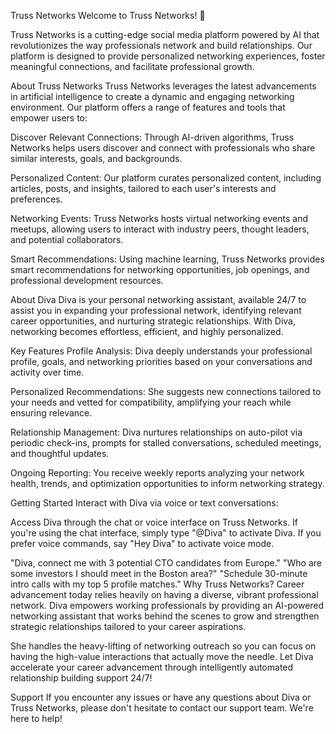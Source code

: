 Truss Networks
Welcome to Truss Networks! 🚀

Truss Networks is a cutting-edge social media platform powered by AI that revolutionizes the way professionals network and build relationships. Our platform is designed to provide personalized networking experiences, foster meaningful connections, and facilitate professional growth.

About Truss Networks
Truss Networks leverages the latest advancements in artificial intelligence to create a dynamic and engaging networking environment. Our platform offers a range of features and tools that empower users to:

Discover Relevant Connections: Through AI-driven algorithms, Truss Networks helps users discover and connect with professionals who share similar interests, goals, and backgrounds.

Personalized Content: Our platform curates personalized content, including articles, posts, and insights, tailored to each user's interests and preferences.

Networking Events: Truss Networks hosts virtual networking events and meetups, allowing users to interact with industry peers, thought leaders, and potential collaborators.

Smart Recommendations: Using machine learning, Truss Networks provides smart recommendations for networking opportunities, job openings, and professional development resources.

About Diva
Diva is your personal networking assistant, available 24/7 to assist you in expanding your professional network, identifying relevant career opportunities, and nurturing strategic relationships. With Diva, networking becomes effortless, efficient, and highly personalized.

Key Features
Profile Analysis: Diva deeply understands your professional profile, goals, and networking priorities based on your conversations and activity over time.

Personalized Recommendations: She suggests new connections tailored to your needs and vetted for compatibility, amplifying your reach while ensuring relevance.

Relationship Management: Diva nurtures relationships on auto-pilot via periodic check-ins, prompts for stalled conversations, scheduled meetings, and thoughtful updates.

Ongoing Reporting: You receive weekly reports analyzing your network health, trends, and optimization opportunities to inform networking strategy.

Getting Started
Interact with Diva via voice or text conversations:

Access Diva through the chat or voice interface on Truss Networks.
If you're using the chat interface, simply type "@Diva" to activate Diva.
If you prefer voice commands, say "Hey Diva" to activate voice mode.

"Diva, connect me with 3 potential CTO candidates from Europe."
"Who are some investors I should meet in the Boston area?"
"Schedule 30-minute intro calls with my top 5 profile matches."
Why Truss Networks?
Career advancement today relies heavily on having a diverse, vibrant professional network. Diva empowers working professionals by providing an AI-powered networking assistant that works behind the scenes to grow and strengthen strategic relationships tailored to your career aspirations.

She handles the heavy-lifting of networking outreach so you can focus on having the high-value interactions that actually move the needle. Let Diva accelerate your career advancement through intelligently automated relationship building support 24/7!


Support
If you encounter any issues or have any questions about Diva or Truss Networks, please don't hesitate to contact our support team. We're here to help!

